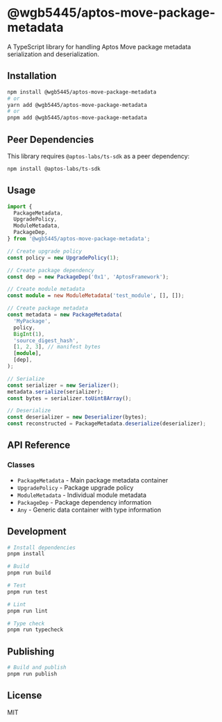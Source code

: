 # @wgb5445/aptos-move-package-metadata

A TypeScript library for handling Aptos Move package metadata serialization and deserialization.

## Installation

```bash
npm install @wgb5445/aptos-move-package-metadata
# or
yarn add @wgb5445/aptos-move-package-metadata
# or
pnpm add @wgb5445/aptos-move-package-metadata
```

## Peer Dependencies

This library requires `@aptos-labs/ts-sdk` as a peer dependency:

```bash
npm install @aptos-labs/ts-sdk
```

## Usage

```typescript
import {
  PackageMetadata,
  UpgradePolicy,
  ModuleMetadata,
  PackageDep,
} from '@wgb5445/aptos-move-package-metadata';

// Create upgrade policy
const policy = new UpgradePolicy(1);

// Create package dependency
const dep = new PackageDep('0x1', 'AptosFramework');

// Create module metadata
const module = new ModuleMetadata('test_module', [], []);

// Create package metadata
const metadata = new PackageMetadata(
  'MyPackage',
  policy,
  BigInt(1),
  'source_digest_hash',
  [1, 2, 3], // manifest bytes
  [module],
  [dep],
);

// Serialize
const serializer = new Serializer();
metadata.serialize(serializer);
const bytes = serializer.toUint8Array();

// Deserialize
const deserializer = new Deserializer(bytes);
const reconstructed = PackageMetadata.deserialize(deserializer);
```

## API Reference

### Classes

- `PackageMetadata` - Main package metadata container
- `UpgradePolicy` - Package upgrade policy
- `ModuleMetadata` - Individual module metadata
- `PackageDep` - Package dependency information
- `Any` - Generic data container with type information

## Development

```bash
# Install dependencies
pnpm install

# Build
pnpm run build

# Test
pnpm run test

# Lint
pnpm run lint

# Type check
pnpm run typecheck
```

## Publishing

```bash
# Build and publish
pnpm run publish
```

## License

MIT
